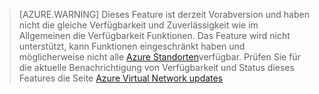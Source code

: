 >[AZURE.WARNING] Dieses Feature ist derzeit Vorabversion und haben nicht die gleiche Verfügbarkeit und Zuverlässigkeit wie im Allgemeinen die Verfügbarkeit Funktionen. Das Feature wird nicht unterstützt, kann Funktionen eingeschränkt haben und möglicherweise nicht alle [Azure Standorten](https://azure.microsoft.com/regions/)verfügbar. Prüfen Sie für die aktuelle Benachrichtigung von Verfügbarkeit und Status dieses Features die Seite [Azure Virtual Network updates](https://azure.microsoft.com/updates/?product=virtual-network)